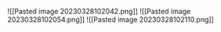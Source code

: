 ![[Pasted image 20230328102042.png]]
![[Pasted image 20230328102054.png]]
![[Pasted image 20230328102110.png]]
